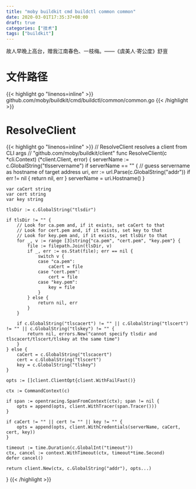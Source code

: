 ```yaml
---
title: "moby buildkit cmd buildctl common common"
date: 2020-03-01T17:35:37+08:00
draft: true
categories: ["技术"]
tags: ["buildkit"]
---
```

故人早晚上高台，赠我江南春色、一枝梅。——《虞美人·寄公度》舒亶
<!--more-->
# 文件路径
{{< highlight go "linenos=inline" >}}
github.com/moby/buildkit/cmd/buildctl/common/common.go
{{< /highlight >}}

# ResolveClient
{{< highlight go "linenos=inline" >}}
// ResolveClient resolves a client from CLI args
// "github.com/moby/buildkit/client"
func ResolveClient(c *cli.Context) (*client.Client, error) {
	serverName := c.GlobalString("tlsservername")
	if serverName == "" {
		// guess servername as hostname of target address
		uri, err := url.Parse(c.GlobalString("addr"))
		if err != nil {
			return nil, err
		}
		serverName = uri.Hostname()
	}

	var caCert string
	var cert string
	var key string

	tlsDir := c.GlobalString("tlsdir")

	if tlsDir != "" {
		// Look for ca.pem and, if it exists, set caCert to that
		// Look for cert.pem and, if it exists, set key to that
		// Look for key.pem and, if it exists, set tlsDir to that
		for _, v := range [3]string{"ca.pem", "cert.pem", "key.pem"} {
			file := filepath.Join(tlsDir, v)
			if _, err := os.Stat(file); err == nil {
				switch v {
				case "ca.pem":
					caCert = file
				case "cert.pem":
					cert = file
				case "key.pem":
					key = file
				}
			} else {
				return nil, err
			}
		}

		if c.GlobalString("tlscacert") != "" || c.GlobalString("tlscert") != "" || c.GlobalString("tlskey") != "" {
			return nil, errors.New("cannot specify tlsdir and tlscacert/tlscert/tlskey at the same time")
		}
	} else {
		caCert = c.GlobalString("tlscacert")
		cert = c.GlobalString("tlscert")
		key = c.GlobalString("tlskey")
	}

	opts := []client.ClientOpt{client.WithFailFast()}

	ctx := CommandContext(c)

	if span := opentracing.SpanFromContext(ctx); span != nil {
		opts = append(opts, client.WithTracer(span.Tracer()))
	}

	if caCert != "" || cert != "" || key != "" {
		opts = append(opts, client.WithCredentials(serverName, caCert, cert, key))
	}

	timeout := time.Duration(c.GlobalInt("timeout"))
	ctx, cancel := context.WithTimeout(ctx, timeout*time.Second)
	defer cancel()

	return client.New(ctx, c.GlobalString("addr"), opts...)
}
{{< /highlight >}}
